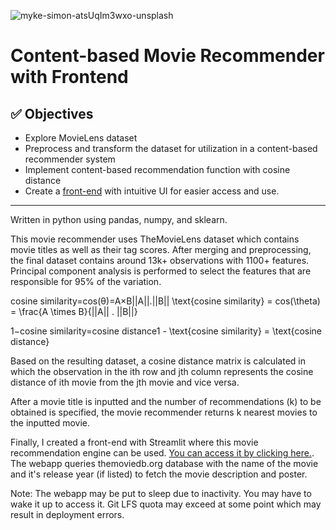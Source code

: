 
![myke-simon-atsUqIm3wxo-unsplash](https://github.com/0diraf/movie-recommender-proj/assets/139581253/de230104-8539-448c-bd0e-e73b9e770a26)

# Content-based Movie Recommender with Frontend

## :white_check_mark: Objectives

* Explore MovieLens dataset
* Preprocess and transform the dataset for utilization in a content-based recommender system
* Implement content-based recommendation function with cosine distance
* Create a [front-end](https://diraf-mrecommender.streamlit.app/) with intuitive UI for easier access and use.

****

Written in python using pandas, numpy, and sklearn.

This movie recommender uses TheMovieLens dataset which contains movie titles as well as their tag scores. After merging and preprocessing, the final dataset contains around 13k+ observations with 1100+ features. Principal component analysis is performed to select the features that are responsible for 95% of the variation. 

cosine similarity=cos(θ)=A×B||A||.||B|| \text{cosine similarity} = cos(\theta) = \frac{A \times B}{||A|| . ||B||}

1−cosine similarity=cosine distance1 - \text{cosine similarity} = \text{cosine distance} 

Based on the resulting dataset, a cosine distance matrix is calculated in which the observation in the ith row and jth column represents the cosine distance of ith movie from the jth movie and vice versa. 

After a movie title is inputted and the number of recommendations (k) to be obtained is specified, the movie recommender returns k nearest movies to the inputted movie.

Finally, I created a front-end with Streamlit where this movie recommendation engine can be used. [You can access it by clicking here.](https://diraf-mrecommender.streamlit.app/). The webapp queries themoviedb.org database with the name of the movie and it's release year (if listed) to fetch the movie description and poster.

Note: The webapp may be put to sleep due to inactivity. You may have to wake it up to access it. Git LFS quota may exceed at some point which may result in deployment errors.
